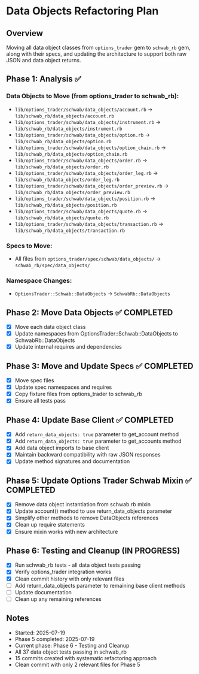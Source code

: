 # Data Objects Refactoring Plan

## Overview
Moving all data object classes from `options_trader` gem to `schwab_rb` gem, along with their specs, and updating the architecture to support both raw JSON and data object returns.

## Phase 1: Analysis ✅

### Data Objects to Move (from options_trader to schwab_rb):
- `lib/options_trader/schwab/data_objects/account.rb` → `lib/schwab_rb/data_objects/account.rb`
- `lib/options_trader/schwab/data_objects/instrument.rb` → `lib/schwab_rb/data_objects/instrument.rb`
- `lib/options_trader/schwab/data_objects/option.rb` → `lib/schwab_rb/data_objects/option.rb`
- `lib/options_trader/schwab/data_objects/option_chain.rb` → `lib/schwab_rb/data_objects/option_chain.rb`
- `lib/options_trader/schwab/data_objects/order.rb` → `lib/schwab_rb/data_objects/order.rb`
- `lib/options_trader/schwab/data_objects/order_leg.rb` → `lib/schwab_rb/data_objects/order_leg.rb`
- `lib/options_trader/schwab/data_objects/order_preview.rb` → `lib/schwab_rb/data_objects/order_preview.rb`
- `lib/options_trader/schwab/data_objects/position.rb` → `lib/schwab_rb/data_objects/position.rb`
- `lib/options_trader/schwab/data_objects/quote.rb` → `lib/schwab_rb/data_objects/quote.rb`
- `lib/options_trader/schwab/data_objects/transaction.rb` → `lib/schwab_rb/data_objects/transaction.rb`

### Specs to Move:
- All files from `options_trader/spec/schwab/data_objects/` → `schwab_rb/spec/data_objects/`

### Namespace Changes:
- `OptionsTrader::Schwab::DataObjects` → `SchwabRb::DataObjects`

## Phase 2: Move Data Objects ✅ COMPLETED
- [x] Move each data object class
- [x] Update namespaces from OptionsTrader::Schwab::DataObjects to SchwabRb::DataObjects
- [x] Update internal requires and dependencies

## Phase 3: Move and Update Specs ✅ COMPLETED
- [x] Move spec files
- [x] Update spec namespaces and requires
- [x] Copy fixture files from options_trader to schwab_rb
- [x] Ensure all tests pass

## Phase 4: Update Base Client ✅ COMPLETED
- [x] Add `return_data_objects: true` parameter to get_account method
- [x] Add `return_data_objects: true` parameter to get_accounts method  
- [x] Add data object imports to base client
- [x] Maintain backward compatibility with raw JSON responses
- [x] Update method signatures and documentation

## Phase 5: Update Options Trader Schwab Mixin ✅ COMPLETED
- [x] Remove data object instantiation from schwab.rb mixin
- [x] Update account() method to use return_data_objects parameter
- [x] Simplify other methods to remove DataObjects references
- [x] Clean up require statements
- [x] Ensure mixin works with new architecture

## Phase 6: Testing and Cleanup (IN PROGRESS)
- [x] Run schwab_rb tests - all data object tests passing
- [x] Verify options_trader integration works
- [x] Clean commit history with only relevant files
- [ ] Add return_data_objects parameter to remaining base client methods
- [ ] Update documentation
- [ ] Clean up any remaining references

## Notes
- Started: 2025-07-19
- Phase 5 completed: 2025-07-19
- Current phase: Phase 6 - Testing and Cleanup
- All 37 data object tests passing in schwab_rb
- 15 commits created with systematic refactoring approach
- Clean commit with only 2 relevant files for Phase 5
